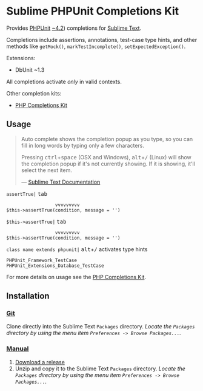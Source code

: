 Sublime PHPUnit Completions Kit
===============================

Provides [PHPUnit](http://phpunit.de) [~4.2](http://semver.org)) completions for
[Sublime Text](http://www.sublimetext.com).

Completions include assertions, annotations, test-case type hints, and other
methods like `getMock()`, `markTestIncomplete()`, `setExpectedException()`.

Extensions:

- DbUnit ~1.3

All completions activate *only* in valid contexts.

Other completion kits:

* [PHP Completions Kit](https://github.com/gerardroche/sublime-phpck)

Usage
-----

> Auto complete shows the completion popup as you type, so you can fill in long
> words by typing only a few characters.
>
> Pressing <kbd>ctrl</kbd>+<kbd>space</kbd> (OSX and Windows),
> <kbd>alt</kbd>+<kbd>/</kbd> (Linux) will show the completion popup if it's not
> currently showing.  If it is showing, it'll select the next item.
>
> &mdash; [Sublime Text Documentation](http://www.sublimetext.com/docs/3/auto_complete.html)

`assertTrue|` <kbd>tab</kbd>

                      vvvvvvvvv
    $this->assertTrue(condition, message = '')

`$this->assertTrue|` <kbd>tab</kbd>

                      vvvvvvvvv
    $this->assertTrue(condition, message = '')

`class name extends phpunit|` <kbd>alt</kbd>+<kbd>/</kbd> activates type hints

    PHPUnit_Framework_TestCase
    PHPUnit_Extensions_Database_TestCase

For more details on usage see the [PHP Completions Kit](https://github.com/gerardroche/sublime-phpck).

Installation
------------

### [Git](http://git-scm.com)

Clone directly into the Sublime Text `Packages` directory.  *Locate the
`Packages` directory by using the menu item `Preferences -> Browse Packages...`.*

### [Manual](http://www.sublimetext.com/docs/3/packages.html)

1. [Download a release](https://github.com/gerardroche/sublime-phpunitck/releases)
2. Unzip and copy it to the Sublime Text `Packages` directory.  *Locate the
`Packages` directory by using the menu item
`Preferences -> Browse Packages...`.*
